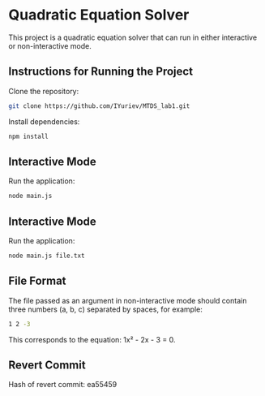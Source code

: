 # Quadratic Equation Solver

This project is a quadratic equation solver that can run in either interactive or non-interactive mode.

## Instructions for Running the Project
 Clone the repository:
   ```bash
   git clone https://github.com/IYuriev/MTDS_lab1.git
   ```
 Install dependencies:
 ```bash
 npm install
 ```

## Interactive Mode
Run the application:
```bash
node main.js
```

## Interactive Mode
Run the application:
```bash
node main.js file.txt
```

## File Format
The file passed as an argument in non-interactive mode should contain three numbers (a, b, c) separated by spaces, for example:
```bash
1 2 -3
```
This corresponds to the equation:
1x² - 2x - 3 = 0.

## Revert Commit
Hash of revert commit: ea55459

